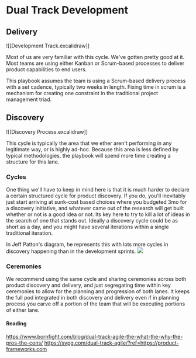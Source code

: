 # Dual Track Development

## Delivery
![[Development Track.excalidraw]]

Most of us are very familiar with this cycle. We've gotten pretty good at it. Most teams are using either Kanban or Scrum-based processes to deliver product capabilities to end users.

This playbook assumes the team is using a Scrum-based delivery process with a set cadence, typically two weeks in length. Fixing time in scrum is a mechanism for creating one constraint in the traditional project management triad.

## Discovery
![[Discovery Process.excalidraw]]

This cycle is typically the area that we ether aren't performing in any legitimate way, or is highly ad-hoc. Because this area is less defined by typical methodologies, the playbook will spend more time creating a structure for this lane.

### Cycles
One thing we'll have to keep in mind here is that it is much harder to declare a certain structured cycle for product discovery. If you do, you'll inevitably just start arriving at sunk-cost based choices where you budgeted 3mo for a discovery initiative, and whatever came out of the research will get built whether or not is a good idea or not. Its key here to try to kill a lot of ideas in the search of one that stands out. Ideally a discovery cycle could be as short as a day, and you might have several iterations within a single traditional iteration.

In Jeff Patton's diagram, he represents this with lots more cycles in discovery happening than in the development sprints.
![](file:///home/rick/Downloads/dual-track-diagram-2048x1154.png)

### Ceremonies
We recommend using the same cycle and sharing ceremonies across both product discovery and delivery, and just segregating time within key ceremonies to allow for the planning and progression of both lanes. It keeps the full pod integrated in both discovery and delivery even if in planning process you carve off a portion of the team that will be executing portions of either lane.


#### Reading

https://www.bornfight.com/blog/dual-track-agile-the-what-the-why-the-pros-the-cons/
https://svpg.com/dual-track-agile/?ref=https://product-frameworks.com